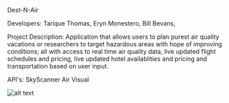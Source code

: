 Dest-N-Air

Developers:
  Tarique Thomas,
  Eryn Monestero,
  Bill Bevans,
  
Project Description:
  Application that allows users to plan purest air quality vacations or researchers to target hazardous areas with hope of improving conditions; all with access to real time air quality data, live updated flight schedules and pricing, live updated hotel availablities and pricing and transportation based on user input. 
  
API's:
  SkyScanner
  Air Visual
  
  ![alt text](screenshots/https://user-images.githubusercontent.com/37785557/51724135-8c37fd80-2021-11e9-844a-62601c38e7ce.png "wire frame")
